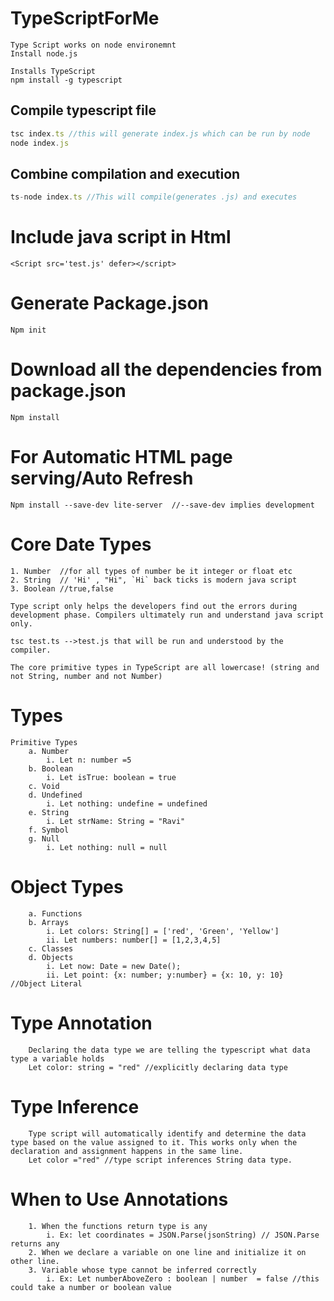 # TypeScriptForMe
    Type Script works on node environemnt
    Install node.js

    Installs TypeScript
    npm install -g typescript 
## Compile typescript file 
```typescript
tsc index.ts //this will generate index.js which can be run by node
node index.js
```
## Combine compilation and execution
```typescript
ts-node index.ts //This will compile(generates .js) and executes
```

# Include java script in Html
    <Script src='test.js' defer></script> 

# Generate Package.json
    Npm init

# Download all the dependencies from package.json
    Npm install

# For Automatic HTML page serving/Auto Refresh

    Npm install --save-dev lite-server  //--save-dev implies development

# Core Date Types
	1. Number  //for all types of number be it integer or float etc
	2. String  // 'Hi' , "Hi", `Hi` back ticks is modern java script 
	3. Boolean //true,false

    Type script only helps the developers find out the errors during development phase. Compilers ultimately run and understand java script only.

    tsc test.ts -->test.js that will be run and understood by the compiler.

    The core primitive types in TypeScript are all lowercase! (string and not String, number and not Number)

# Types
	Primitive Types
		a. Number
			i. Let n: number =5
		b. Boolean
			i. Let isTrue: boolean = true
		c. Void
		d. Undefined
			i. Let nothing: undefine = undefined
		e. String 
			i. Let strName: String = "Ravi"
		f. Symbol
		g. Null
			i. Let nothing: null = null 
		
# Object Types
		a. Functions
		b. Arrays
			i. Let colors: String[] = ['red', 'Green', 'Yellow']
			ii. Let numbers: number[] = [1,2,3,4,5]
		c. Classes
		d. Objects
			i. Let now: Date = new Date();
			ii. Let point: {x: number; y:number} = {x: 10, y: 10}  //Object Literal
# Type Annotation 
		Declaring the data type we are telling the typescript what data type a variable holds
		Let color: string = "red" //explicitly declaring data type
# Type Inference 
		Type script will automatically identify and determine the data type based on the value assigned to it. This works only when the declaration and assignment happens in the same line.
		Let color ="red" //type script inferences String data type. 

# When to Use Annotations
		1. When the functions return type is any
			i. Ex: let coordinates = JSON.Parse(jsonString) // JSON.Parse returns any
		2. When we declare a variable on one line and initialize it on other line.
		3. Variable whose type cannot be inferred correctly 
			i. Ex: Let numberAboveZero : boolean | number  = false //this could take a number or boolean value
